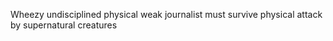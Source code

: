 Wheezy undisciplined physical weak journalist must survive physical attack by supernatural creatures 